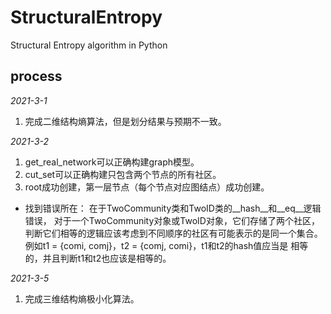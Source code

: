 # StructuralEntropy
Structural Entropy algorithm in Python


## process
_2021-3-1_
1. 完成二维结构熵算法，但是划分结果与预期不一致。

_2021-3-2_
1. get_real_network可以正确构建graph模型。
2. cut_set可以正确构建只包含两个节点的所有社区。
3. root成功创建，第一层节点（每个节点对应图结点）成功创建。

* 找到错误所在：
在于TwoCommunity类和TwoID类的__hash__和__eq__逻辑错误，
对于一个TwoCommunity对象或TwoID对象，它们存储了两个社区，
判断它们相等的逻辑应该考虑到不同顺序的社区有可能表示的是同一个集合。
例如t1 = {comi, comj}，t2 = {comj, comi}，t1和t2的hash值应当是
相等的，并且判断t1和t2也应该是相等的。

_2021-3-5_
1. 完成三维结构熵极小化算法。
